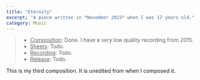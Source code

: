 ```yaml
---
title: "Eternity"
excerpt: "A piece written in *November 2015* when I was 17 years old."
category: Music
---
```


> - <u>Composition</u>: Done. I have a _very_ low quality recording from 2015.
> - <u>Sheets</u>: Todo.
> - <u>Recording</u>: Todo.
> - <u>Release</u>: Todo.

This is my third composition.
It is unedited from when I composed it.